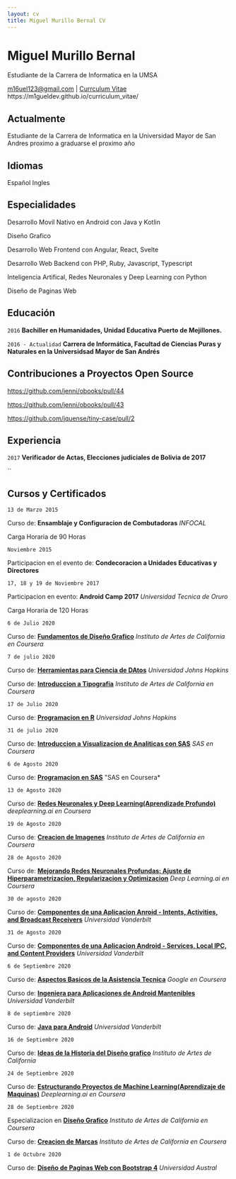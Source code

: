 ```yaml
---
layout: cv
title: Miguel Murillo Bernal CV
---
```

# Miguel Murillo Bernal

Estudiante de la Carrera de Informatica en la UMSA

<div id="webaddress">
<a href="m16uel123@gmail.com">m16uel123@gmail.com</a>
| <a href="https://m1gueldev.github.io/curriculum_vitae/">Currculum Vitae</a> https://m1gueldev.github.io/curriculum_vitae/
</div>


## Actualmente

Estudiante de la Carrera de Informatica en la Universidad Mayor de San Andres proximo a graduarse el proximo año

## Idiomas

Español
Ingles

## Especialidades

Desarrollo Movil Nativo en Android con Java y Kotlin

Diseño Grafico

Desarrollo Web Frontend con Angular, React, Svelte

Desarrollo Web Backend con PHP, Ruby, Javascript, Typescript

Inteligencia Artifical, Redes Neuronales y Deep Learning con Python

Diseño de Paginas Web

## Educación

`2016`
__Bachiller en Humanidades, Unidad Educativa Puerto de Mejillones.__

`2016 - Actualidad`
__Carrera de Informática, Facultad de Ciencias Puras y Naturales en la Universidsad Mayor de San Andrés__

## Contribuciones a Proyectos Open Source

https://github.com/jenni/obooks/pull/44

https://github.com/jenni/obooks/pull/43

https://github.com/jquense/tiny-case/pull/2

## Experiencia

`2017`
__Verificador de Actas, Elecciones judiciales de Bolivia de 2017__

``

## Cursos y Certificados

`13 de Marzo 2015`

Curso de: __Ensamblaje y Configuracion de Combutadoras__ *INFOCAL*

Carga Horaria de 90 Horas

`Noviembre 2015`

Participacion en el evento de: __Condecoracion a Unidades  Educativas y Directores__

`17, 18 y 19 de Noviembre 2017`

Participacion en evento:  __Android Camp 2017__ *Universidad Tecnica de Oruro*

Carga Horaria de 120 Horas

`6 de Julio 2020`

Curso de: [__Fundamentos de Diseño Grafico__](https://coursera.org/share/22edf193349ddcf45891d04a6fa3359b) *Instituto de Artes de California en Coursera*

`7 de julio 2020`

Curso de: [__Herramientas para Ciencia de DAtos__](https://coursera.org/share/882a5cceda4750f6290f1bc5c0672a91)  *Universidad Johns Hopkins*

Curso de: [__Introduccion a Tipografia__](https://coursera.org/share/dc2ed50bf37bc5603aede9bf51c1b60e) *Instituto de Artes de California en Coursera*

`17 de Julio 2020`

Curso de: [__Programacion en R__](https://coursera.org/share/d02c91698f11a0461bc1d4b39a559674) *Universidad Johns Hopkins*

`31 de julio 2020`

Curso de: [__Introduccion a Visualizacion de Analiticas con SAS__](https://coursera.org/share/fa0c55cb45c82f6b763bfe83c1c6b749) *SAS en Coursera*

`6 de Agosto 2020`

Curso de: [__Programacion en SAS__](https://coursera.org/share/54a8c9d4c4cbd5876a0bda08d2697493) "SAS en Coursera*

`13 de Agosto 2020`

Curso de: [__Redes Neuronales y Deep Learning(Aprendizade Profundo)__](https://coursera.org/share/19a192b47c93bbc37af0052e897c55f9) *deeplearning.ai en Coursera*

`19 de Agosto 2020`

Curso de: [__Creacion de Imagenes__](https://coursera.org/share/76577b80b6370d730d7b02e398c9f78d) *Instituto de Artes de California en Coursera*

`28 de Agosto 2020`

Curso de: [__Mejorando Redes Neuronales Profundas: Ajuste de Hiperparametrizacion, Regularizacion y Optimizacion__](https://coursera.org/share/a2c1a6d66d93377962803e91a3eb7801) *Deep Learning.ai en Coursera*

`30 de agosto 2020`

Curso de: [__Componentes de una Aplicacion Anroid - Intents, Activities, and Broadcast Receivers__](https://coursera.org/share/ab10370aa175c090dfb7dbc9fb945ced) *Universidad Vanderbilt*

`31 de Agosto 2020`

Curso de: [__Componentes de una Aplicacion Android - Services, Local IPC, and Content Providers__](https://coursera.org/share/04b27696760426aeefb527224a75c173) *Universidad Vanderbilt*

`6 de Septiembre 2020`

Curso de: [__Aspectos Basicos de la Asistencia Tecnica__](https://coursera.org/share/90a077c95519d6d69297b652c988d259) *Google en Coursera*

Curso de: [__Ingeniera para Aplicaciones de Android Mantenibles__](https://coursera.org/share/ccd8ea8f716103daa111831a0413d32d) *Universidad Vanderbilt*

`8 de septiembre 2020`

Curso de: [__Java para Android__](https://coursera.org/share/7ac78ae0efbe59e4f972f9d994004da0) *Universidad Vanderbilt*

`16 de Septiembre 2020`

Curso de: [__Ideas de la Historia del Diseño grafico__](https://coursera.org/share/bf3346326e1f581166cb6872921aaadf) *Instituto de Artes de California*

`24 de Septiembre 2020`

Curso de: [__Estructurando Proyectos de Machine Learning(Aprendizaje de Maquinas)__](https://coursera.org/share/900a4574ecc156ff03bef00277730c50) *Deeplearning.ai en Coursera*

`28 de Septiembre 2020`

Especializacion en [__Diseño Grafico__](https://coursera.org/share/c54a442df3cc8ae9d3a6047daa90ee84) *Instituto de Artes de California en Coursera*

Curso de: [__Creacion de Marcas__](https://coursera.org/share/3ffd083cd20588a23c46517abe55591f) *Instituto de Artes de California en Coursera*

`1 de Octubre 2020`

Curso de: [__Diseño de Paginas Web con Bootstrap 4__](https://coursera.org/share/104c0e314e5a69719e65666dbb6ad431) *Universidad Austral*

<!-- ### Footer

Ultima Actualizacion Abril 22, 2022 -->